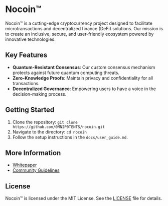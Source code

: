 # Nocoin™

Nocoin™ is a cutting-edge cryptocurrency project designed to facilitate microtransactions and decentralized finance (DeFi) solutions. Our mission is to create an inclusive, secure, and user-friendly ecosystem powered by innovative technologies.

## Key Features
- **Quantum-Resistant Consensus**: Our custom consensus mechanism protects against future quantum computing threats.
- **Zero-Knowledge Proofs**: Maintain privacy and confidentiality for all transactions.
- **Decentralized Governance**: Empowering users to have a voice in the decision-making process.

## Getting Started
1. Clone the repository: `git clone https://github.com/0MNIP0TENTS/nocoin.git`
2. Navigate to the directory: `cd nocoin`
3. Follow the setup instructions in the `docs/user_guide.md`.

## More Information
- [Whitepaper](whitepaper.md)
- [Community Guidelines](docs/community_guidelines.md)

## License
Nocoin™ is licensed under the MIT License. See the [LICENSE](LICENSE) file for details.
